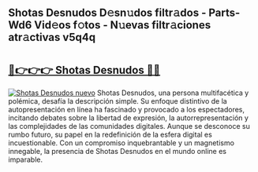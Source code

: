 ## Shotas Desnudos D𝚎sn𝚞dos filtr𝚊dos - Parts-Wd6 Vid𝚎os f𝚘tos - N𝚞evas filtr𝚊ciones atr𝚊ctivas v5q4q

# <h2><a href="http://mbc7bwr.tromn.icu/?c=Shotas+Desnudos">🔗👉👉👉 Shotas Desnudos 🔗🔗</a></h2>

[![Shotas Desnudos nuevo](https://i.imgur.com/pEAQMta.gif)](http://mbc7bwr.tromn.icu/?c=Shotas+Desnudos)
Shotas Desnudos, una persona multifacética y polémica, desafía la descripción simple. Su enfoque distintivo de la autopresentación en línea ha fascinado y provocado a los espectadores, incitando debates sobre la libertad de expresión, la autorrepresentación y las complejidades de las comunidades digitales. Aunque se desconoce su rumbo futuro, su papel en la redefinición de la esfera digital es incuestionable. Con un compromiso inquebrantable y un magnetismo innegable, la presencia de Shotas Desnudos en el mundo online es imparable.
